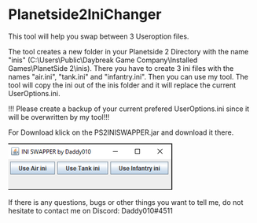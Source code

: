 # Planetside2IniChanger
This tool will help you swap between 3 Useroption files.

The tool creates a new folder in your Planetside 2 Directory with the name "inis" (C:\Users\Public\Daybreak Game Company\Installed Games\PlanetSide 2\\inis). There you have to create 3 ini files with the names "air.ini", "tank.ini" and "infantry.ini". Then you can use my tool. The tool will copy the ini out of the inis folder and it will replace the current UserOptions.ini.


!!! Please create a backup of your current prefered UserOptions.ini since it will be overwritten by my tool!!!

For Download klick on the PS2INISWAPPER.jar and download it there.

![Screenshot](SwapperScreen.png)



If there is any questions, bugs or other things you want to tell me, do not hesitate to contact me on Discord: Daddy010#4511
